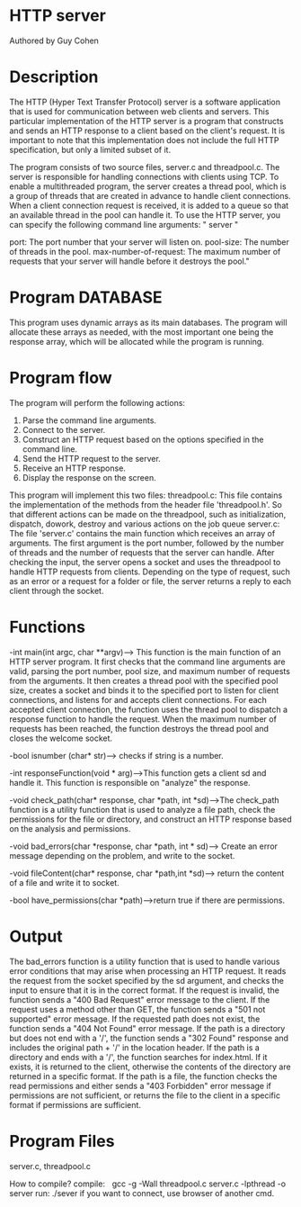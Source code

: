 # HTTP server
Authored by Guy Cohen

# Description
The HTTP (Hyper Text Transfer Protocol) server is a software application that is used for communication between web clients and servers. This particular implementation of the HTTP server is a program that constructs and sends an HTTP response to a client based on the client's request. It is important to note that this implementation does not include the full HTTP specification, but only a limited subset of it.

The program consists of two source files, server.c and threadpool.c. The server is responsible for handling connections with clients using TCP. To enable a multithreaded program, the server creates a thread pool, which is a group of threads that are created in advance to handle client connections. When a client connection request is received, it is added to a queue so that an available thread in the pool can handle it.
To use the HTTP server, you can specify the following command line arguments:
" server <port> <pool-size> <max-number-of-request> "

port: The port number that your server will listen on.
pool-size: The number of threads in the pool.
max-number-of-request: The maximum number of requests that your server will handle before it destroys the pool."

# Program DATABASE
This program uses dynamic arrays as its main databases. The program will allocate these arrays as needed, with the most important one being the response array, which will be allocated while the program is running.

# Program flow
The program will perform the following actions:

1. Parse the command line arguments.
2. Connect to the server.
3. Construct an HTTP request based on the options specified in the command line.
4. Send the HTTP request to the server.
5. Receive an HTTP response.
6. Display the response on the screen.

This program will implement this two files:
 threadpool.c: This file contains the implementation of the methods from the header file 'threadpool.h'. So that different actions can be made on the threadpool, such as initialization, dispatch, dowork, destroy and various actions on the job queue
server.c: The file 'server.c' contains the main function which receives an array of arguments. The first argument is the port number, followed by the number of threads and the number of requests that the server can handle. After checking the input, the server opens a socket and uses the threadpool to handle HTTP requests from clients. Depending on the type of request, such as an error or a request for a folder or file, the server returns a reply to each client through the socket.

# Functions
-int main(int argc, char **argv)—> This function is the main function of an HTTP server program. It first checks that the command line arguments are valid, parsing the port number, pool size, and maximum number of requests from the arguments. It then creates a thread pool with the specified pool size, creates a socket and binds it to the specified port to listen for client connections, and listens for and accepts client connections. For each accepted client connection, the function uses the thread pool to dispatch a response function to handle the request. When the maximum number of requests has been reached, the function destroys the thread pool and closes the welcome socket.

-bool isnumber (char* str)--> checks if string is a number.

-int responseFunction(void * arg)—>This function gets a client sd and handle it. This function is responsible on "analyze" the response.

-void check_path(char* response, char *path, int *sd)—>The check_path function is a utility function that is used to analyze a file path, check the permissions for the file or directory, and construct an HTTP response based on the analysis and permissions.

-void bad_errors(char *response, char *path, int * sd)—> Create an error message depending on the problem, and write to the socket.

-void fileContent(char* response, char *path,int *sd)—> return the content of a file and write it to socket.

-bool have_permissions(char *path)—>return true if there are permissions.

# Output
The bad_errors function is a utility function that is used to handle various error conditions that may arise when processing an HTTP request. It reads the request from the socket specified by the sd argument, and checks the input to ensure that it is in the correct format. If the request is invalid, the function sends a "400 Bad Request" error message to the client. If the request uses a method other than GET, the function sends a "501 not supported" error message. If the requested path does not exist, the function sends a "404 Not Found" error message. If the path is a directory but does not end with a '/', the function sends a "302 Found" response and includes the original path + '/' in the location header. If the path is a directory and ends with a '/', the function searches for index.html. If it exists, it is returned to the client, otherwise the contents of the directory are returned in a specific format. If the path is a file, the function checks the read permissions and either sends a "403 Forbidden" error message if permissions are not sufficient, or returns the file to the client in a specific format if permissions are sufficient.
  
# Program Files
server.c, threadpool.c

How to compile?
compile:    gcc -g -Wall threadpool.c server.c -lpthread -o server
run: ./sever <port> <pool-size> <max-number-of-request>
if you want to connect, use browser of another cmd.





